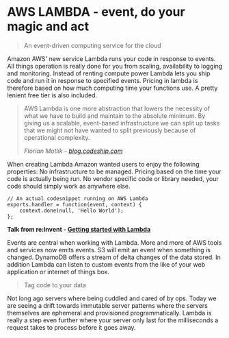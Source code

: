 # AWS LAMBDA - event, do your magic and act

> An event-driven computing service for the cloud

Amazon AWS' new service Lambda runs your code in response to events. All things operation is really done for you from scaling, availability to logging and monitoring. Instead of renting compute power Lambda lets you ship code and run it in response to specified events. Pricing in lambda is therefore based on how much computing time your functions use. A pretty lenient free tier is also included.

<!-- -->
>AWS Lambda is one more abstraction that lowers the necessity of what we have to build and maintain to the absolute minimum. By giving us a scalable, event-based infrastructure we can split up tasks that we might not have wanted to split previously because of operational complexity.
>
> *Florian Motlik - [blog.codeship.com](http://blog.codeship.com/aws-lambda-introduction/?utm_source=CodeshipNewsletter&utm_medium=newsletter&utm_campaign=AWS)*


When creating Lambda Amazon wanted users to enjoy the following properties: No infrastructure to be managed. Pricing based on the time your code is actually being run. No vendor specific code or library needed, your code should simply work as anywhere else.

    // An actual codesnippet running on AWS Lambda
    exports.handler = function(event, context) {
        context.done(null, 'Hello World');
    };


**Talk from re:Invent - [Getting started with Lambda](https://www.youtube.com/watch?v=UFj27laTWQA)**

Events are central when working with Lambda. More and more of AWS tools and services now emits events. S3 will emit an event when something is changed. DynamoDB offers a stream of delta changes of the data stored. In addition Lambda can listen to custom events from the like of your web application or internet of things box.

<!-- -->
> Tag code to your data

Not long ago servers where being cuddled and cared of by ops. Today we are seeing a drift towards immutable server patterns where the servers themselves are ephemeral and provisioned programmatically. Lambda is really a step even further where your server only last for the milliseconds a request takes to process before it goes away. 
